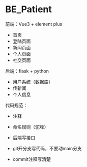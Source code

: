 # BE_Patient

前端：Vue3 + element plus

+ 首页
+ 登陆页面
+ 新闻页面
+ 个人页面
+ 社交页面



后端：flask + python

+ 用户系统（数据库）
+ 传新闻
+ 个人信息



代码规范：

+ 注释
+ 命名规则（驼峰）
+ 后端写接口

+ git开分支写代码，不要动main分支
+ commit注释写清楚